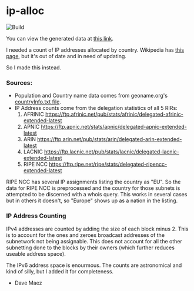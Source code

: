 # ip-alloc

![Build](https://img.shields.io/github/workflow/status/impliedchaos/ip-alloc/IP%20Allocation%20data%20build?logo=github)

You can view the generated data at [this link](https://impliedchaos.github.io/ip-alloc/).

I needed a count of IP addresses allocated by country.  Wikipedia has [this page](https://en.wikipedia.org/wiki/List_of_countries_by_IPv4_address_allocation),
but it's out of date and in need of updating.

So I made this instead.

### Sources:

* Population and Country name data comes from geoname.org's [countryInfo.txt file](https://download.geonames.org/export/dump/countryInfo.txt).
* IP Address counts come from the delegation statistics of all 5 RIRs:
  1. AFRINIC <https://ftp.afrinic.net/pub/stats/afrinic/delegated-afrinic-extended-latest>
  2. APNIC <https://ftp.apnic.net/stats/apnic/delegated-apnic-extended-latest>
  3. ARIN <https://ftp.arin.net/pub/stats/arin/delegated-arin-extended-latest>
  4. LACNIC <https://ftp.lacnic.net/pub/stats/lacnic/delegated-lacnic-extended-latest>
  5. RIPE NCC <https://ftp.ripe.net/ripe/stats/delegated-ripencc-extended-latest>

RIPE NCC has several IP assignments listing the country as "EU".  So the data for RIPE NCC is preprocessed and the country for those subnets is attempted to be discerned with a whois query.  This works in several cases but in others it doesn't, so "Europe" shows up as a nation in the listing.

### IP Address Counting

IPv4 addresses are counted by adding the size of each block minus 2.  This is to account for the ones and zeroes broadcast addresses of the subnetwork not being assignable.  This does not account for all the other subnetting done to the blocks by their owners (which further reduces useable address space).

The IPv6 address space is enourmous.  The counts are astronomical and kind of silly, but I added it for completeness.

- Dave Maez